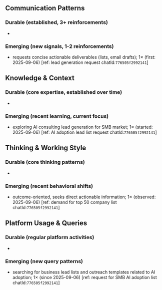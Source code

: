 ## Communication Patterns
### Durable (established, 3+ reinforcements)
-  

### Emerging (new signals, 1-2 reinforcements)
- requests concise actionable deliverables (lists, email drafts); 1× (first: 2025-09-06) [ref: lead generation request chatId:`776505f2992141`]

## Knowledge & Context
### Durable (core expertise, established over time)
-  

### Emerging (recent learning, current focus)  
- exploring AI consulting lead generation for SMB market; 1× (started: 2025-09-06) [ref: AI adoption lead list request chatId:`776505f2992141`]

## Thinking & Working Style
### Durable (core thinking patterns)
-  

### Emerging (recent behavioral shifts)
- outcome-oriented, seeks direct actionable information; 1× (observed: 2025-09-06) [ref: demand for top 50 company list chatId:`776505f2992141`]

## Platform Usage & Queries
### Durable (regular platform activities)
-  

### Emerging (new query patterns)
- searching for business lead lists and outreach templates related to AI adoption; 1× (since 2025-09-06) [ref: request for SMB AI adoption list chatId:`776505f2992141`]